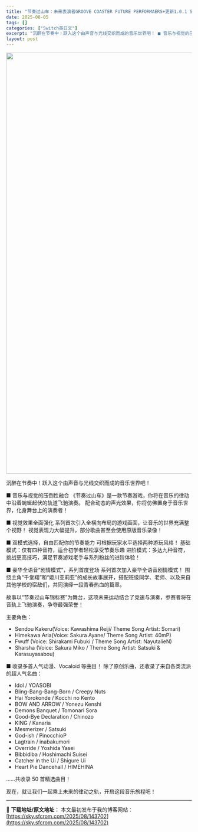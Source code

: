 ```yaml
---
title: "节奏过山车：未来表演者GROOVE COASTER FUTURE PERFORMAERS+更新1.0.1 Switch NSP官方原版"
date: 2025-08-05
tags: []
categories: ["Switch英日文"]
excerpt: "沉醉在节奏中！跃入这个由声音与光线交织而成的音乐世界吧！ ■ 音乐与视觉的压倒性融合 《节奏过山车》是一款节奏游戏，你将在音乐的律动中沿着蜿蜒起伏的轨道飞驰演奏。 配合动态的声光效果，你将仿佛置身于音乐世界，化身舞台上的演奏者！ ■ 视觉效果全面强化 系列首次引入全横向布局的游戏画面，让音乐的世界充&hellip;"
layout: post
---
```


<img class="aligncenter size-full wp-image-143703" src="https://sky.sfcrom.com/wp-content/uploads/2025/08/202508050615121.webp" alt="" width="700" height="1142" />

沉醉在节奏中！跃入这个由声音与光线交织而成的音乐世界吧！

■ 音乐与视觉的压倒性融合
《节奏过山车》是一款节奏游戏，你将在音乐的律动中沿着蜿蜒起伏的轨道飞驰演奏。
配合动态的声光效果，你将仿佛置身于音乐世界，化身舞台上的演奏者！

■ 视觉效果全面强化
系列首次引入全横向布局的游戏画面，让音乐的世界充满整个视野！
视觉表现力大幅提升，部分歌曲甚至会使用原版音乐录像！

■ 双模式选择，自由匹配你的节奏能力
可根据玩家水平选择两种游玩风格！
基础模式：仅有四种音符，适合初学者轻松享受节奏乐趣
进阶模式：多达九种音符，挑战更高技巧，满足节奏游戏老手与系列粉丝的进阶体验！

■ 豪华全语音“剧情模式”，系列首度登场
系列首次加入豪华全语音剧情模式！
围绕主角“千堂翔”和“姬川亚莉亚”的成长故事展开，搭配班级同学、老师、以及来自其他学校的宿敌们，共同演绎一段青春热血的篇章。

故事以“节奏过山车锦标赛”为舞台，这项未来运动结合了竞速与演奏，参赛者将在音轨上飞驰演奏，争夺最强荣誉！

主要角色：

- Sendou Kakeru(Voice: Kawashima Reiji/ Theme Song Artist: Somari)
- Himekawa Aria(Voice: Sakura Ayane/ Theme Song Artist: 40mP)
- Fwuff (Voice: Shirakami Fubuki / Theme Song Artist: NayutalieN)
- Sharsha (Voice: Sakura Miko / Theme Song Artist: Satsuki &amp; Karasuyasabou)

■ 收录多首人气动漫、Vocaloid 等曲目！
除了原创乐曲，还收录了来自各类流派的超人气名曲：

- Idol / YOASOBI
- Bling-Bang-Bang-Born / Creepy Nuts
- Hai Yorokonde / Kocchi no Kento
- BOW AND ARROW / Yonezu Kenshi
- Demons Banquet / Tomonari Sora
- Good-Bye Declaration / Chinozo
- KING / Kanaria
- Mesmerizer / Satsuki
- God-ish / PinocchioP
- Lagtrain / inabakumori
- Override / Yoshida Yasei
- Bibbidiba / Hoshimachi Suisei
- Catcher in the Ui / Shigure Ui
- Heart Pie Dancehall / HIMEHINA

……共收录 50 首精选曲目！

现在，就让我们一起乘上未来的律动之轨，开启这段音乐旅程吧！

---
📖 **下载地址/原文地址：** 本文最初发布于我的博客网站：[https://sky.sfcrom.com/2025/08/143702](https://sky.sfcrom.com/2025/08/143702)
